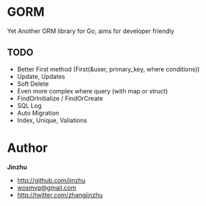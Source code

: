 # GORM

Yet Another ORM library for Go, aims for developer friendly

## TODO
* Better First method (First(&user, primary_key, where conditions))
* Update, Updates
* Soft Delete
* Even more complex where query (with map or struct)
* FindOrInitialize / FindOrCreate
* SQL Log
* Auto Migration
* Index, Unique, Valiations

# Author

**Jinzhu**

* <http://github.com/jinzhu>
* <wosmvp@gmail.com>
* <http://twitter.com/zhangjinzhu>
